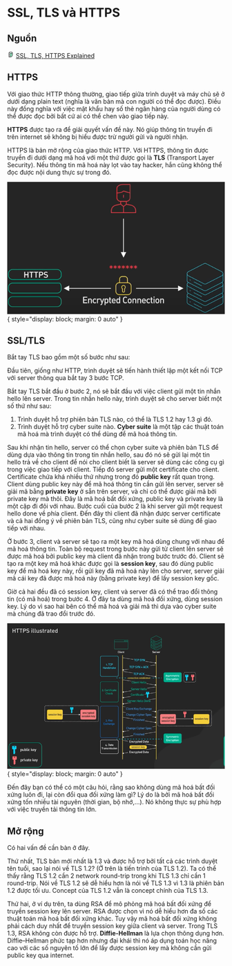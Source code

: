 # SSL, TLS và HTTPS

## Nguồn

<img src="../../../img/bytebytego.png" width="16" height="16"/> [SSL, TLS, HTTPS Explained](https://www.youtube.com/watch?v=j9QmMEWmcfo)

## HTTPS

Với giao thức HTTP thông thường, giao tiếp giữa trình duyệt và máy chủ sẽ ở dưới dạng plain text (nghĩa là văn bản mà con người có thể đọc được). Điều này đồng nghĩa với việc mật khẩu hay số thẻ ngân hàng của người dùng có thể được đọc bởi bất cứ ai có thể chen vào giao tiếp này.

**HTTPS** được tạo ra để giải quyết vấn đề này. Nó giúp thông tin truyền đi trên internet sẽ không bị hiểu được trừ người gửi và người nhận.

HTTPS là bản mở rộng của giao thức HTTP. Với HTTPS, thông tin được truyền đi dưới dạng mã hoá với một thứ được gọi là **TLS** (Transport Layer Security). Nếu thông tin mã hoá này lọt vào tay hacker, hắn cũng không thể đọc được nội dung thực sự trong đó.

![!figure2](figure2.png){ style="display: block; margin: 0 auto" }

## SSL/TLS

Bắt tay TLS bao gồm một số bước như sau:

Đầu tiên, giống như HTTP, trình duyệt sẽ tiến hành thiết lập một kết nối TCP với server thông qua bắt tay 3 bước TCP.

Bắt tay TLS bắt đầu ở bước 2, nó sẽ bắt đầu với việc client gửi một tin nhắn hello lên server. Trong tin nhắn hello này, trình duyệt sẽ cho server biết một số thứ như sau:

1. Trình duyệt hỗ trợ phiên bản TLS nào, có thể là TLS 1.2 hay 1.3 gì đó.
2. Trình duyệt hỗ trợ cyber suite nào. **Cyber suite** là một tập các thuật toán mã hoá mà trình duyệt có thể dùng để mã hoá thông tin.

Sau khi nhận tin hello, server có thể chọn cyber suite và phiên bản TLS để dùng dựa vào thông tin trong tin nhắn hello, sau đó nó sẽ gửi lại một tin hello trả về cho client để nói cho client biết là server sẽ dùng các công cụ gì trong việc giao tiếp với client. Tiếp đó server gửi một certificate cho client. Certificate chứa khá nhiều thứ nhưng trong đó **public key** rất quan trọng. Client dùng public key này để mã hoá thông tin cần gửi lên server, server sẽ giải mã bằng **private key** ở sẵn trên server, và chỉ có thể được giải mã bởi private key mà thôi. Đây là mã hoá bất đối xứng, public key và private key là một cặp đi đôi với nhau. Bước cuối của bước 2 là khi server gửi một request hello done về phía client. Đến đây thì client đã nhận được server certificate và cả hai đồng ý về phiên bản TLS, cũng như cyber suite sẽ dùng để giao tiếp với nhau.

Ở bước 3, client và server sẽ tạo ra một key mã hoá dùng chung với nhau để mã hoá thông tin. Toàn bộ request trong bước này gửi từ client lên server sẽ được mã hoá bởi public key mà client đã nhận trong bước trước đó. Client sẽ tạo ra một key mã hoá khác được gọi là **session key**, sau đó dùng public key để mã hoá key này, rồi gửi key đã mã hoá này lên cho server, server giải mã cái key đã được mã hoá này (bằng private key) để lấy session key gốc.

Giờ cả hai đều đã có session key, client và server đã có thể trao đổi thông tin (có mã hoá) trong bước 4. Ở đây ta dùng mã hoá đối xứng, dùng session key. Lý do vì sao hai bên có thể mã hoá và giải mã thì dựa vào cyber suite mà chúng đã trao đổi trước đó.

![!figure3](figure3.png){ style="display: block; margin: 0 auto" }

Đến đây bạn có thể có một câu hỏi, rằng sao không dùng mã hoá bất đối xứng luôn đi, lại còn đổi qua đối xứng làm gì? Lý do là bởi mã hoá bất đối xứng tốn nhiều tài nguyên (thời gian, bộ nhớ,...). Nó không thực sự phù hợp với việc truyền tải thông tin lớn.

## Mở rộng

Có hai vấn đề cần bàn ở đây.

Thứ nhất, TLS bản mới nhất là 1.3 và được hỗ trợ bởi tất cả các trình duyệt tên tuổi, sao lại nói về TLS 1.2? (Ở trên là tiến trình của TLS 1.2). Ta có thể thấy rằng TLS 1.2 cần 2 network round-trip trong khi TLS 1.3 chỉ cần 1 round-trip. Nói về TLS 1.2 sẽ dễ hiểu hơn là nói về TLS 1.3 vì 1.3 là phiên bản 1.2 được tối ưu. Concept của TLS 1.2 vẫn là concept chính của TLS 1.3.

Thứ hai, ở ví dụ trên, ta dùng RSA để mô phỏng mã hoá bất đối xứng để truyền session key lên server. RSA được chọn vì nó dễ hiểu hơn đa số các thuật toán mã hoá bất đối xứng khác. Tuy vậy mã hoá bất đối xứng không phải cách duy nhất để truyền session key giữa client và server. Trong TLS 1.3, RSA không còn được hỗ trợ. **Diffie-Hellman** là lựa chọn thông dụng hơn. Diffie–Hellman phức tạp hơn nhưng đại khái thì nó áp dụng toán học nâng cao với các số nguyên tố lớn để lấy được session key mà không cần gửi public key qua internet.
